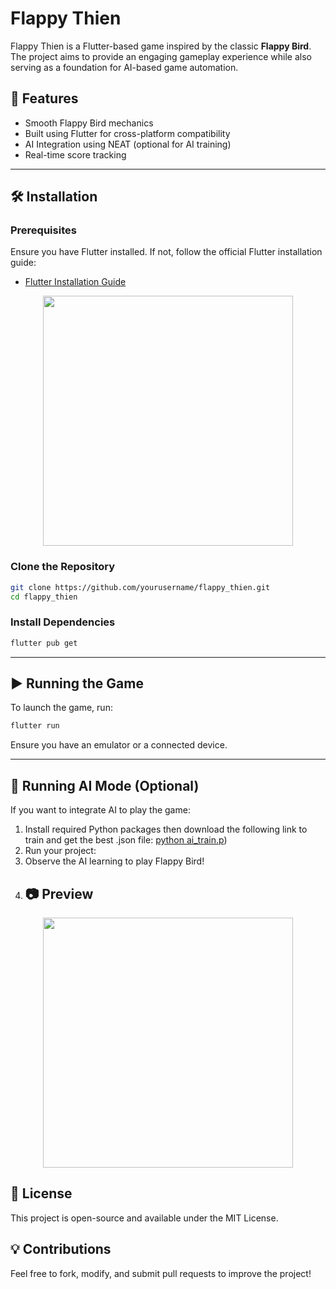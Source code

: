 # Flappy Thien

Flappy Thien is a Flutter-based game inspired by the classic **Flappy Bird**. The project aims to provide an engaging gameplay experience while also serving as a foundation for AI-based game automation.

## 🚀 Features
- Smooth Flappy Bird mechanics
- Built using Flutter for cross-platform compatibility
- AI Integration using NEAT (optional for AI training)
- Real-time score tracking

---

## 🛠 Installation
### Prerequisites
Ensure you have Flutter installed. If not, follow the official Flutter installation guide:
- [Flutter Installation Guide](https://docs.flutter.dev/get-started/install)
<p align="center">
  <img src="{53A78D66-4595-488A-B6DC-8D1BE2B37312}.png" width="400">
</p>

### Clone the Repository
```bash
git clone https://github.com/yourusername/flappy_thien.git
cd flappy_thien
```

### Install Dependencies
```bash
flutter pub get
```

---

## ▶️ Running the Game
To launch the game, run:
```bash
flutter run
```
Ensure you have an emulator or a connected device.

---

## 🤖 Running AI Mode (Optional)
If you want to integrate AI to play the game:
1. Install required Python packages then download the following link to train and get the best .json file:
 [python ai_train.p](https://github.com/DilysT/Flappy_bird_NEAT-Python-/tree/master))
2. Run your project:
3. Observe the AI learning to play Flappy Bird!
4. ## 📷 Preview
<p align="center">
  <img src="[https://github.com/user-attachments/assets/8dadf2c8-564f-4397-a061-02946b14f683](https://github.com/user-attachments/assets/581e428e-1540-475b-a923-5446f7aa5445)" width="400">
</p>


## 📄 License
This project is open-source and available under the MIT License.

## 💡 Contributions
Feel free to fork, modify, and submit pull requests to improve the project!
